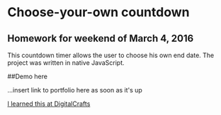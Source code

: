 # Choose-your-own countdown

## Homework for weekend of March 4, 2016

This countdown timer allows the user to choose his own end date. The project was written in native JavaScript.

##Demo here

...insert link to portfolio here as soon as it's up

[I learned this at DigitalCrafts](https://www.digitalcrafts.com)